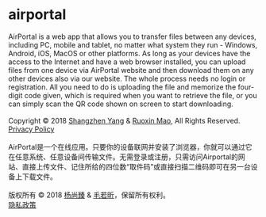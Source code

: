 # airportal
  AirPortal is a web app that allows you to transfer files between any devices, including PC, mobile and tablet, no matter what system they run - Windows, Android, iOS, MacOS or other platforms. As long as your devices have the access to the Internet and have a web browser installed, you can upload files from one device via AirPortal website and then download them on any other devices also via our website. The whole process needs no login or registration. All you need to do is uploading the file and memorize the four-digit code given, which is required when you want to retrieve the file, or you can simply scan the QR code shown on screen to start downloading.
  <br/><br/>
  Copyright © 2018 [Shangzhen Yang](https://www.rthsoftware.cn/) & [Ruoxin Mao](https://www.maorx.cn/), All Rights Reserved.
  <br/>
  [Privacy Policy](https://rths.tk/privacy)
  <br/><br/>
  AirPortal是一个在线应用。只要你的设备联网并安装了浏览器，你就可以通过它在任意系统、任意设备间传输文件。无需登录或注册，只需访问Airportal的网站、直接上传文件、记住所给的四位数“取件码”或直接扫描二维码即可在另一台设备上下载文件。
  <br/><br/>
  版权所有 © 2018 [杨尚臻](https://www.rthsoftware.cn/) & [毛若昕](https://www.maorx.cn/)，保留所有权利。
  <br/>
  [隐私政策](https://rths.tk/privacy)
